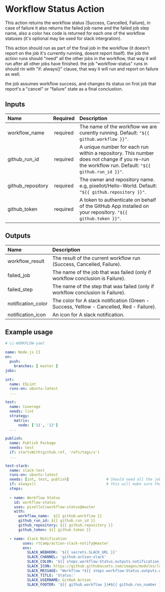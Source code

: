 # Workflow Status Action 

This action returns the workflow status (Success, Cancelled, Failure), in case of failure it also returns the failed job name and the failed job step name, also a color hex code is returned  for each one of the workflow statuses (it's optional may be used for slack intergration).

This action should run as part of the final job in the workflow (it doesn't report on the job it's currently running, doesnt report itself).
the job the action runs should "need" all the other jobs in the workflow, that way it will run after all other jobs have finished.
the job "workflow-status" runs in should rin with "if: always()" clause, that way it will run and report on failure as well.

the job assumes workflow success, and changes its status on first job that report's a "cancel" or "failure" state as a final conclustion.

## Inputs
 
| Name              | Required | Description                                                                                                            |
| :---              |   :---:  | :---                                                                                                                   |
| workflow_name     | required | The name of the workflow we are curently running. Default:      `"${{ github.workflow }}"`.                            |
| github_run_id     | required | A unique number for each run within a repository. This number does not change if you re-run the workflow run. Default:        `"${{ github.run_id }}"`.                                                                                                                              | 
| github_repository | required | The owner and repository name. e.g, pixellot/Hello-World. Default: `"${{ github.repository }}"`.                       |     
| github_token      | required | A token to authenticate on behalf of the GitHub App installed on your repository.           `"${{ github.token }}"`.   |


## Outputs

| Name                  | Description                                                                               |
| :---                  | :---                                                                                      |
| workflow_result       | The result of the current workflow run (Success, Cancelled, Failure).                     |
| failed_job            | The name of the job that was failed (only if workflow conclusion is Failure).             |
| failed_step           | The name of the step that was failed (only if workflow conclusion is Failure).            | 
| notification_color    | The color for A slack notification (Green - Success, Yelllow - Cancelled, Red - Failure). |
| notification_icon     | An icon for A slack notification.                                                         |

## Example usage
```yaml
# ci-WORKFLOW-yaml

name: Node.js CI
on:
  push:
    branches: [ master ]    
jobs:

int:
  name: ESLint
  runs-on: ubuntu-latest
  ...

test:
  name: Coverage
  needs: lint
  strategy:
    matrix:
      node: ['11', '12']
  ...

publish:
  name: Publish Package
  needs: test
  if: startsWith(github.ref, 'refs/tags/v')
  ...

test-slack:
  name: slack-test
  runs-on: ubuntu-latest
  needs: [int, test, publish]                 # Should need all the jobs in the workflow, that way it will run only after all other jobs.
  if: always()                                # this will make sure the job will run and report on failure as well.
  steps:
  
  - name: Workflow Status 
    id: workflow-status
    uses: pixellot/workflow-status@master
    with:
      workflow_name:  ${{ github.workflow }}
      github_run_id: ${{ github.run_id }}
      github_repository: ${{ github.repository }}
      github_token: ${{ github.token }}

  - name: Slack Notification
        uses: rtCamp/action-slack-notify@master
        env:
          SLACK_WEBHOOK: '${{ secrets.SLACK_URL }}'
          SLACK_CHANNEL: 'github-action-slack'
          SLACK_COLOR: '${{ steps.workflow-Status.outputs.notification_color }}'
          SLACK_ICON: https://github.githubassets.com/images/modules/logos_page/Octocat.png?size=48
          SLACK_MESSAGE: "Workflow *${{ steps.workflow-Status.outputs.workflow_result }}*\nJob: ${{ steps.workflow-Status.outputs.failed_job }}\nStep: ${{ steps.workflow-Status.outputs.failed_step }}"
          SLACK_TITLE: 'Status:'
          SLACK_USERNAME: GitHub Action
          SLACK_FOOTER: '${{ github.workflow }}#${{ github.run_number }}'    
    
```
